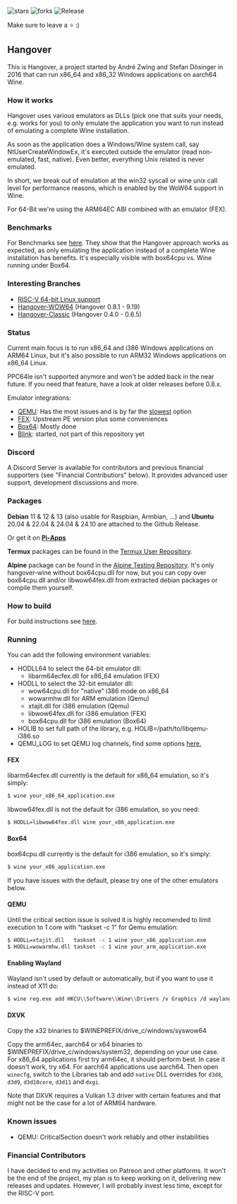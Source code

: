 ![stars](https://img.shields.io/github/stars/AndreRH/hangover?style=flat-square)
![forks](https://img.shields.io/github/forks/AndreRH/hangover?style=flat-square)
![Release](https://img.shields.io/github/v/release/AndreRH/hangover?style=flat-square)

Make sure to leave a :star: :)

## Hangover
This is Hangover, a project started by André Zwing and Stefan Dösinger in 2016 that can
run x86_64 and x86_32 Windows applications on aarch64 Wine.

### How it works
Hangover uses various emulators as DLLs (pick one that suits your needs, e.g. works for you) to only emulate the application you want to run instead of emulating a complete Wine installation.

As soon as the application does a Windows/Wine system call, say NtUserCreateWindowEx, it's executed outside the emulator (read non-emulated, fast, native). Even better, everything Unix related is never emulated.

In short, we break out of emulation at the win32 syscall or wine unix call level for performance reasons, which is enabled by the WoW64 support in Wine.

For 64-Bit we're using the ARM64EC ABI combined with an emulator (FEX).

### Benchmarks
For Benchmarks see [here](benchmarks/readme.md). They show that the Hangover approach works as expected, as only emulating the application instead of a complete Wine installation has benefits. It's especially visible with box64cpu vs. Wine running under Box64.

### Interesting Branches

* [RISC-V 64-bit Linux support](https://github.com/AndreRH/hangover/tree/riscv64)
* [Hangover-WOW64](https://github.com/AndreRH/hangover/tree/wow) (Hangover 0.8.1 - 9.19)
* [Hangover-Classic](https://github.com/AndreRH/hangover/tree/hangover-classic) (Hangover 0.4.0 - 0.6.5)

### Status
Current main focus is to run x86_64 and i386 Windows applications on ARM64 Linux, but it's also possible to run ARM32 Windows applications on x86_64 Linux.

PPC64le isn't supported anymore and won't be added back in the near future.
If you need that feature, have a look at older releases before 0.8.x.

Emulator integrations:

- [QEMU](https://gitlab.com/qemu-project/qemu): Has the most issues and is by far the [slowest](https://github.com/AndreRH/hangover/tree/master/benchmarks) option
- [FEX](https://github.com/FEX-Emu/FEX): Upstream PE version plus some conveniences
- [Box64](https://github.com/ptitSeb/box64/): Mostly done
- [Blink](https://github.com/jart/blink): started, not part of this repository yet

### Discord
A Discord Server is available for contributors and previous financial supporters (see "Financial Contributiors" below).
It provides advanced user support, development discussions and more.

### Packages
__Debian__ 11 & 12 & 13 (also usable for Raspbian, Armbian, ...) and __Ubuntu__ 20.04 & 22.04 & 24.04 & 24.10 are attached to the Github Release.

Or get it on [__Pi-Apps__](https://github.com/Botspot/pi-apps/)

__Termux__ packages can be found in the [Termux User Repository](https://github.com/termux-user-repository/tur).

__Alpine__ package can be found in the [Alpine Testing Repository](https://gitlab.alpinelinux.org/alpine/aports/-/tree/master/testing/hangover-wine).
It's only hangover-wine without box64cpu.dll for now, but you can copy over box64cpu.dll and/or libwow64fex.dll from extracted debian packages or compile them yourself.

### How to build
For build instructions see [here](docs/COMPILE.md).

### Running
You can add the following environment variables:

* HODLL64 to select the 64-bit emulator dll:
    * libarm64ecfex.dll for x86_64 emulation (FEX)
* HODLL to select the 32-bit emulator dll:
    * wow64cpu.dll for "native" i386 mode on x86_64
    * wowarmhw.dll for ARM emulation (Qemu)
    * xtajit.dll for i386 emulation (Qemu)
    * libwow64fex.dll for i386 emulation (FEX)
    * box64cpu.dll for i386 emulation (Box64)
* HOLIB to set full path of the library, e.g. HOLIB=/path/to/libqemu-i386.so
* QEMU_LOG to set QEMU log channels, find some options [here.](https://github.com/AndreRH/qemu/blob/v5.2.0/util/log.c#L297)

#### FEX
libarm64ecfex.dll currently is the default for x86_64 emulation, so it's simply:

```bash
$ wine your_x86_64_application.exe
```

libwow64fex.dll is not the default for i386 emulation, so you need:

```bash
$ HODLL=libwow64fex.dll wine your_x86_application.exe
```

#### Box64
box64cpu.dll currently is the default for i386 emulation, so it's simply:

```bash
$ wine your_x86_application.exe
```

If you have issues with the default, please try one of the other emulators below.

#### QEMU
Until the critical section issue is solved it is highly recomended to limit execution to 1 core with
"taskset -c 1" for Qemu emulation:

```bash
$ HODLL=xtajit.dll   taskset -c 1 wine your_x86_application.exe
$ HODLL=wowarmhw.dll taskset -c 1 wine your_arm_application.exe
```

#### Enabling Wayland
Wayland isn't used by default or automatically, but if you want to use it instead of X11 do:

```bash
$ wine reg.exe add HKCU\\Software\\Wine\\Drivers /v Graphics /d wayland,x11
```

#### DXVK
Copy the x32 binaries to $WINEPREFIX/drive_c/windows/syswow64

Copy the arm64ec, aarch64 or x64 binaries to $WINEPREFIX/drive_c/windows/system32, depending on your use case.
For x86_64 applications first try arm64ec, it should perform best. In case it doesn't work, try x64. For aarch64 applications use aarch64.
Then open `winecfg`, switch to the Libraries tab and add `native` DLL overrides for `d3d8`, `d3d9`, `d3d10core`, `d3d11` and `dxgi`.

Note that DXVK requires a Vulkan 1.3 driver with certain features and that might not be the case for a lot of ARM64 hardware.

### Known issues

* QEMU: CriticalSection doesn't work reliably and other instabilities

### Financial Contributors

I have decided to end my activities on Patreon and other platforms.
It won't be the end of the project, my plan is to keep working on it,
delivering new releases and updates. However, I will probably invest less time,
except for the RISC-V port.
